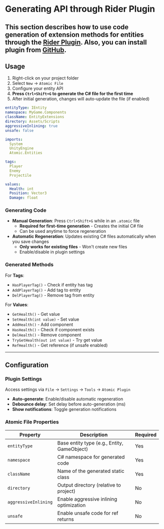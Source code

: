 # Generating API through Rider Plugin

This section describes how to use code generation of extension methods for entities through
the [Rider Plugin](https://plugins.jetbrains.com/plugin/28321-atomic). Also, you can install plugin
from [GitHub](https://github.com/Prylor/atomic-rider-plugin).
---

## Usage

1. Right-click on your project folder
2. Select `New` → `Atomic File`
3. Configure your entity API
4. **Press `Ctrl+Shift+G` to generate the C# file for the first time**
5. After initial generation, changes will auto-update the file (if enabled)

```yaml
entityType: IEntity
namespace: MyGame.Components
className: EntityExtensions
directory: Assets/Scripts
aggressiveInlining: true
unsafe: false

imports:
  System
  UnityEngine
  Atomic.Entities

tags:
  Player
  Enemy
  Projectile

values:
  Health: int
  Position: Vector3
  Damage: float
```

### Generating Code

- **Manual Generation**: Press `Ctrl+Shift+G` while in an `.atomic` file
    - **Required for first-time generation** - Creates the initial C# file
    - Can be used anytime to force regeneration
- **Automatic Regeneration**: Updates existing C# files automatically when you save changes
    - **Only works for existing files** - Won't create new files
    - Enable/disable in plugin settings

### Generated Methods

For **Tags**:

- `HasPlayerTag()` - Check if entity has tag
- `AddPlayerTag()` - Add tag to entity
- `DelPlayerTag()` - Remove tag from entity

For **Values**:

- `GetHealth()` - Get value
- `SetHealth(int value)` - Set value
- `AddHealth()` - Add component
- `HasHealth()` - Check if component exists
- `DelHealth()` - Remove component
- `TryGetHealth(out int value)` - Try get value
- `RefHealth()` - Get reference (if unsafe enabled)

---

## Configuration

### Plugin Settings

Access settings via `File` → `Settings` → `Tools` → `Atomic Plugin`

- **Auto-generate**: Enable/disable automatic regeneration
- **Debounce delay**: Set delay before auto-generation (ms)
- **Show notifications**: Toggle generation notifications

### Atomic File Properties

| Property             | Description                                 | Required |
|----------------------|---------------------------------------------|----------|
| `entityType`         | Base entity type (e.g., Entity, GameObject) | Yes      |
| `namespace`          | C# namespace for generated code             | Yes      |
| `className`          | Name of the generated static class          | Yes      |
| `directory`          | Output directory (relative to project)      | No       |
| `aggressiveInlining` | Enable aggressive inlining optimization     | No       |
| `unsafe`             | Enable unsafe code for ref returns          | No       |